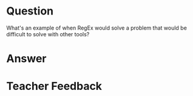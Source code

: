 # Question
What's an example of when RegEx would solve a problem that would be difficult to solve with other tools?

# Answer


# Teacher Feedback